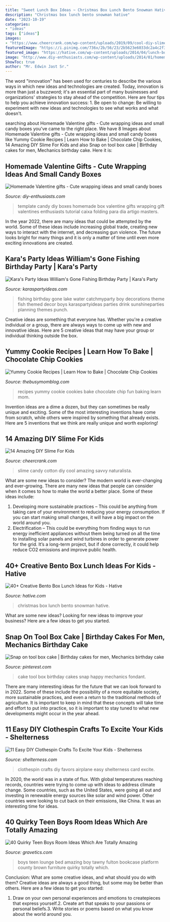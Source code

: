 ```yaml
---
title: "Sweet Lunch Box Ideas ~ Christmas Box Lunch Bento Snowman Hative"
description: "Christmas box lunch bento snowman hative"
date: "2023-10-19"
categories:
- "ideas"
tags: ["ideas"]
images:
- "https://www.cheercrank.com/wp-content/uploads/2019/09/cool-diy-slime-for-kids-9.jpg"
featuredImage: "https://i.pinimg.com/736x/2b/56/23/2b5623e6033dc2a4c2f371755cde259d--tool-box-cake.jpg"
featured_image: "https://hative.com/wp-content/uploads/2014/04/lunch-box-ideas/27-christmas-snowman.jpg"
image: "http://www.diy-enthusiasts.com/wp-content/uploads/2014/01/homemade-valentine-gifts-ideas-template-box-folding-tutorial.jpg"
ShowToc: true
author: "Mr. Edwin Jast Sr."
---
```



The word "innovation" has been used for centuries to describe the various ways in which new ideas and technologies are created. Today, innovation is more than just a buzzword; it's an essential part of many businesses and organizations' strategies to stay ahead of the competition. Here are four tips to help you achieve innovation success: 1. Be open to change: Be willing to experiment with new ideas and technologies to see what works and what doesn't.

	

		
searching about Homemade Valentine gifts - Cute wrapping ideas and small candy boxes you've came to the right place. We have 8 Images about Homemade Valentine gifts - Cute wrapping ideas and small candy boxes like Yummy Cookie Recipes | Learn How to Bake | Chocolate Chip Cookies, 14 Amazing DIY Slime For Kids and also Snap on tool box cake | Birthday cakes for men, Mechanics birthday cake. Here it is:
		
    
## Homemade Valentine Gifts - Cute Wrapping Ideas And Small Candy Boxes

<img loading=lazy src="http://www.diy-enthusiasts.com/wp-content/uploads/2014/01/homemade-valentine-gifts-ideas-template-box-folding-tutorial.jpg" onerror="this.onerror=null;this.src='https://tse2.mm.bing.net/th?id=OIP.an0qcpsYV60DerMmxst8pgHaJ_&amp;pid=15.1';" alt="Homemade Valentine gifts - Cute wrapping ideas and small candy boxes">

_Source: diy-enthusiasts.com_

>template candy diy boxes homemade box valentine gifts wrapping gift valentines enthusiasts tutorial caixa folding para dia artigo masters. 

	

In the year 2022, there are many ideas that could be attempted by the world. Some of these ideas include increasing global trade, creating new ways to interact with the internet, and decreasing gun violence. The future looks bright for many things and it is only a matter of time until even more exciting innovations are created.

    
## Kara&#039;s Party Ideas William&#039;s Gone Fishing Birthday Party | Kara&#039;s Party

<img loading=lazy src="https://karaspartyideas.com/wp-content/uploads/2016/03/Gone-Fishing-Birthday-Party-via-Karas-Party-Ideas-KarasPartyIdeas.com6_.jpeg" onerror="this.onerror=null;this.src='https://tse4.mm.bing.net/th?id=OIP.dyIcxHlV6Dvl6kBFNasIRwHaLG&amp;pid=15.1';" alt="Kara&#039;s Party Ideas William&#039;s Gone Fishing Birthday Party | Kara&#039;s Party">

_Source: karaspartyideas.com_

>fishing birthday gone lake water catchmyparty boy decorations theme fish themed decor boys karaspartyideas parties drink sunshineparties planning themes punch. 

	

Creative ideas are something that everyone has. Whether you're a creative individual or a group, there are always ways to come up with new and innovative ideas. Here are 5 creative ideas that may have your group or individual thinking outside the box.

    
## Yummy Cookie Recipes | Learn How To Bake | Chocolate Chip Cookies

<img loading=lazy src="https://i.ytimg.com/vi/dWb9ocDQXJI/maxresdefault.jpg" onerror="this.onerror=null;this.src='https://tse3.mm.bing.net/th?id=OIP.R0LuY9w0g2lp8uWwEiniBQHaEK&amp;pid=15.1';" alt="Yummy Cookie Recipes | Learn How to Bake | Chocolate Chip Cookies">

_Source: thebusymomblog.com_

>recipes yummy cookie cookies bake chocolate chip fun baking learn mom. 

	

Invention ideas are a dime a dozen, but they can sometimes be really unique and exciting. Some of the most interesting inventions have come from scratch, while others were inspired by something that already exists. Here are 5 inventions that we think are really unique and worth exploring!

    
## 14 Amazing DIY Slime For Kids

<img loading=lazy src="https://www.cheercrank.com/wp-content/uploads/2019/09/cool-diy-slime-for-kids-9.jpg" onerror="this.onerror=null;this.src='https://tse2.mm.bing.net/th?id=OIP.RnQVfFJ9_tobpP6whNgWkwHaKN&amp;pid=15.1';" alt="14 Amazing DIY Slime For Kids">

_Source: cheercrank.com_

>slime candy cotton diy cool amazing savvy naturalista. 

	

What are some new ideas to consider?
The modern world is ever-changing and ever-growing. There are many new ideas that people can consider when it comes to how to make the world a better place. Some of these ideas include: 
1. Developing more sustainable practices – This could be anything from taking care of your environment to reducing your energy consumption. If you can start making small changes, it will have a big impact on the world around you. 
2. Electrification – This could be everything from finding ways to run energy inefficient appliances without them being turned on all the time to installing solar panels and wind turbines in order to generate power for the grid. It’s a long-term project, but if done correctly, it could help reduce CO2 emissions and improve public health. 

    
## 40+ Creative Bento Box Lunch Ideas For Kids - Hative

<img loading=lazy src="https://hative.com/wp-content/uploads/2014/04/lunch-box-ideas/27-christmas-snowman.jpg" onerror="this.onerror=null;this.src='https://tse2.mm.bing.net/th?id=OIP.Ozq5EuPVcS7UDe22b9rnbwHaFj&amp;pid=15.1';" alt="40+ Creative Bento Box Lunch Ideas for Kids - Hative">

_Source: hative.com_

>christmas box lunch bento snowman hative. 

	

What are some new ideas?
Looking for new ideas to improve your business? Here are a few ideas to get you started.

    
## Snap On Tool Box Cake | Birthday Cakes For Men, Mechanics Birthday Cake

<img loading=lazy src="https://i.pinimg.com/736x/2b/56/23/2b5623e6033dc2a4c2f371755cde259d--tool-box-cake.jpg" onerror="this.onerror=null;this.src='https://tse1.mm.bing.net/th?id=OIP.SI9yrf_YOpPRxQyqIF5ajgHaJ3&amp;pid=15.1';" alt="Snap on tool box cake | Birthday cakes for men, Mechanics birthday cake">

_Source: pinterest.com_

>cake tool box birthday cakes snap happy mechanics fondant. 

	

There are many interesting ideas for the future that we can look forward to in 2022. Some of these include the possibility of a more equitable society, more sustainable practices, and even a return to the traditional methods of agriculture. It is important to keep in mind that these concepts will take time and effort to put into practice, so it is important to stay tuned to what new developments might occur in the year ahead.

    
## 11 Easy DIY Clothespin Crafts To Excite Your Kids - Shelterness

<img loading=lazy src="https://i.shelterness.com/2017/01/easy-diy-clothespin-crafts-to-excite-your-kids-8.jpg" onerror="this.onerror=null;this.src='https://tse3.mm.bing.net/th?id=OIP.ypvbWnhKihM6ZTmRRDDwvAHaLH&amp;pid=15.1';" alt="11 Easy DIY Clothespin Crafts To Excite Your Kids - Shelterness">

_Source: shelterness.com_

>clothespin crafts diy favors airplane easy shelterness card excite. 

	

In 2020, the world was in a state of flux. With global temperatures reaching records, countries were trying to come up with ideas to address climate change. Some countries, such as the United States, were going all out and investing in renewable energy sources like solar and wind power. Other countries were looking to cut back on their emissions, like China. It was an interesting time for ideas.

    
## 40 Quirky Teen Boys Room Ideas Which Are Totally Amazing

<img loading=lazy src="http://www.gravetics.com/wp-content/uploads/2017/06/Practical-Teen-Boys-Room-Decor.jpg" onerror="this.onerror=null;this.src='https://tse1.mm.bing.net/th?id=OIP.PqUIipkgp13nkuYnhjLTigHaFz&amp;pid=15.1';" alt="40 Quirky Teen Boys Room Ideas Which Are Totally Amazing">

_Source: gravetics.com_

>boys teen lounge bed amazing boy tawny fulton bookcase platform county brown furniture quirky totally which. 

	

Conclusion: What are some creative ideas, and what should you do with them?
Creative ideas are always a good thing, but some may be better than others. Here are a few ideas to get you started: 
1. Draw on your own personal experiences and emotions to createpieces that express yourself.2. Create art that speaks to your passions or personal beliefs.3. Write stories or poems based on what you know about the world around you.
